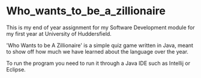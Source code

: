 # Who_wants_to_be_a_zillionaire
This is my end of year assignment for my Software Development module for my first year at University of Huddersfield.

'Who Wants to be A Zillionaire' is a simple quiz game written in Java, meant to show off how much we have learned about the language over the year.

To run the program you need to run it through a Java IDE such as Intellij or Eclipse.
